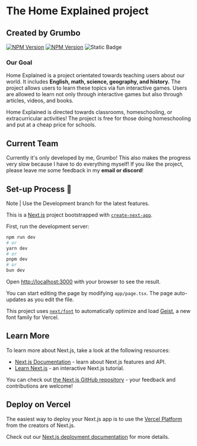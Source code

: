 # The Home Explained project
## Created by Grumbo

[![NPM Version](https://img.shields.io/npm/v/react?logo=react)](https://img.shields.io/npm/v/react?logo=react&label=react%20version&link=https%3A%2F%2Freact.dev%2F
) [![NPM Version](https://img.shields.io/npm/v/radix-ui?logo=radixui)](https://img.shields.io/npm/v/radix-ui?logo=radixui&label=radix-ui%20version&link=https%3A%2F%2Fwww.radix-ui.com%2F) ![Static Badge](https://img.shields.io/badge/Active%20version-v.0.0.2%20-%20orange)

### Our Goal
<p>Home Explained is a project orientated towards teaching users about our world.
It includes <b> English, math, science, geography, and history.</b> The project allows users to learn these topics via fun interactive games.
Users are allowed to learn not only through interactive games but also through articles, videos, and books.


Home Explained is directed towards classrooms, homeschooling, or extracurricular activities! The project is free for those doing homeschooling and put at a cheap price for schools.</p>

## Current Team

<p> Currently it's only developed by me, Grumbo!
This also makes the progress very slow because I have to do everything myself!
If you like the project, please leave me some feedback in my <b>email or discord</b>!<p>

## Set-up Process 🚀

Note | Use the Development branch for the latest features.

This is a [Next.js](https://nextjs.org) project bootstrapped with [`create-next-app`](https://nextjs.org/docs/app/api-reference/cli/create-next-app).

First, run the development server:

```bash
npm run dev
# or
yarn dev
# or
pnpm dev
# or
bun dev
```

Open [http://localhost:3000](http://localhost:3000) with your browser to see the result.

You can start editing the page by modifying `app/page.tsx`. The page auto-updates as you edit the file.

This project uses [`next/font`](https://nextjs.org/docs/app/building-your-application/optimizing/fonts) to automatically optimize and load [Geist](https://vercel.com/font), a new font family for Vercel.

## Learn More

To learn more about Next.js, take a look at the following resources:

- [Next.js Documentation](https://nextjs.org/docs) - learn about Next.js features and API.
- [Learn Next.js](https://nextjs.org/learn) - an interactive Next.js tutorial.

You can check out [the Next.js GitHub repository](https://github.com/vercel/next.js) - your feedback and contributions are welcome!

## Deploy on Vercel

The easiest way to deploy your Next.js app is to use the [Vercel Platform](https://vercel.com/new?utm_medium=default-template&filter=next.js&utm_source=create-next-app&utm_campaign=create-next-app-readme) from the creators of Next.js.

Check out our [Next.js deployment documentation](https://nextjs.org/docs/app/building-your-application/deploying) for more details.
